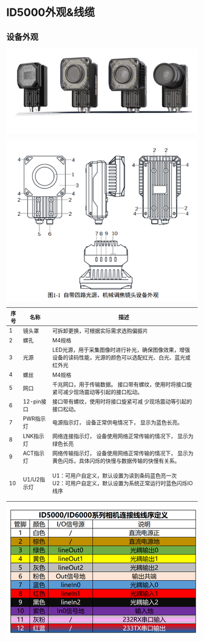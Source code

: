 # ID5000外观&线缆

## 设备外观

![设备外观](<../.gitbook/assets/image (9).png>)

![](<../.gitbook/assets/image (10).png>)

| 序号 | 名称       | 描述                                                                |
| -- | -------- | ----------------------------------------------------------------- |
| 1  | 镜头罩      | 可拆卸更换，可根据实际需求选购偏振片                                                |
| 2  | 螺孔       | M4规格                                                              |
| 3  | 光源       | LED光源，用于采集图像时进行补光，确保图像效果，增强设备的读码性能，光源的颜色可以选配红光、白光、蓝光或红外光          |
| 4  | 螺丝       | M4规格                                                              |
| 5  | 网口       | 千兆网口，用于传输数据。 接口带有螺纹，使用时将接口旋 紧可减少现场震动等引起的接口松动。                     |
| 6  | 12-pin接口 | 接口带有螺纹，使用时将接口旋紧可减 少现场震动等引起的接口松动。                                  |
| 7  | PWR指示灯   | 电源指示灯， 设备正常供电情况下， 显示为蓝色长亮。                                        |
| 8  | LNK指示灯   | 网络连接指示灯， 设备使用网络正常传输的情况下， 显示为 绿色长亮                                 |
| 9  | ACT指示灯   | 网络传输指示灯， 设备使用网络正常传输的情况下， 显示为 黄色闪烁，具体闪烁的快慢与数据传输的快慢有关系。             |
| 10 | U1/U2指示灯 | <p>U1：可用户自定义，默认设置为读到条码蓝色亮一次<br>U2：可用户自定义，默认设置为系统正常运行时蓝色闪烁IO线序</p> |

![IO线序](<../.gitbook/assets/image (8).png>)
